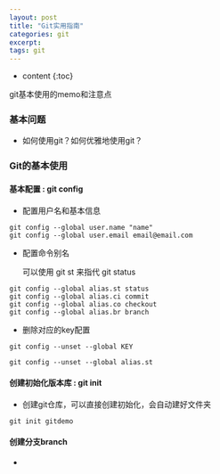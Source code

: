 ```yaml
---
layout: post
title: "Git实用指南"
categories: git
excerpt: 
tags: git
---
```


* content
{:toc}

git基本使用的memo和注意点



### 基本问题

- 如何使用git？如何优雅地使用git？

### Git的基本使用

#### 基本配置 : git config

- 配置用户名和基本信息

```
git config --global user.name "name"
git config --global user.email email@email.com
```

- 配置命令别名

	可以使用 git st 来指代 git status

```
git config --global alias.st status
git config --global alias.ci commit
git config --global alias.co checkout 
git config --global alias.br branch
```

- 删除对应的key配置

```
git config --unset --global KEY

git config --unset --global alias.st
```
	
#### 创建初始化版本库 : git init

- 创建git仓库，可以直接创建初始化，会自动建好文件夹

```
git init gitdemo
```

#### 创建分支branch

- 

